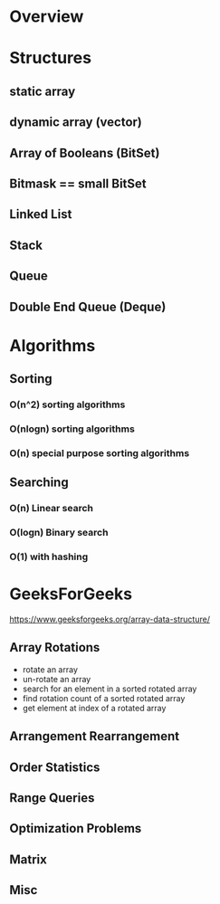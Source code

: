 # Overview

# Structures

## static array
## dynamic array (vector)
## Array of Booleans (BitSet)
## Bitmask == small BitSet
## Linked List
## Stack
## Queue
## Double End Queue (Deque)

# Algorithms
## Sorting
### O(n^2) sorting algorithms
### O(nlogn) sorting algorithms
### O(n) special purpose sorting algorithms

## Searching
### O(n) Linear search
### O(logn) Binary search
### O(1) with hashing

# GeeksForGeeks
https://www.geeksforgeeks.org/array-data-structure/
## Array Rotations
- rotate an array
- un-rotate an array
- search for an element in a sorted rotated array
- find rotation count of a sorted rotated array
- get element at index of a rotated array

## Arrangement Rearrangement
## Order Statistics
## Range Queries
## Optimization Problems
## Matrix
## Misc




